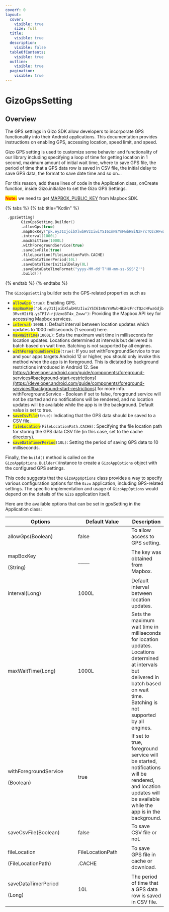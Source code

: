 ```yaml
---
coverY: 0
layout:
  cover:
    visible: true
    size: full
  title:
    visible: true
  description:
    visible: false
  tableOfContents:
    visible: true
  outline:
    visible: true
  pagination:
    visible: true
---
```


# GizoGpsSetting

## Overview

The GPS settings in Gizo SDK allow developers to incorporate GPS functionality into their Android applications. This documentation provides instructions on enabling GPS, accessing location, speed limit, and speed.

Gizo GPS setting is used to customize some behavior and functionality of our library including specifying a loop of time for getting location in 1 second, maximum amount of initial wait time, where to save GPS file, the period of time that a GPS data row is saved in CSV file, the initial delay to save GPS data, the format to save date time and so on...

For this reason, add these lines of code in the Application class, onCreate function, inside Gizo.initialize to set the Gizo GPS Settings.

<mark style="color:red;">**Note:**</mark> we need to get [MAPBOX\_PUBLIC\_KEY](https://docs.mapbox.com/android/maps/guides/install/#configure-credentials) from Mapbox SDK.

{% tabs %}
{% tab title="Kotlin" %}
```kts
 .gpsSetting(
       GizoGpsSetting.Builder()
       .allowGps(true)
       .mapBoxKey("pk.eyJ1IjoibXlwbHVzIiwiYSI6ImNsYmMwbHBiNzFrcTQzcHFwaGdjb3RvcHIifQ.ysTPIV-rjUzxoBT4x_Zxww")
       .interval(1000L)
       .maxWaitTime(1000L)
       .withForegroundService(true)
       .saveCsvFile(true)
       .fileLocation(FileLocationPath.CACHE)
       .saveDataTimerPeriod(10L)
       .saveDataTimerInitialDelay(0L)
       .saveDataDateTimeFormat("yyyy-MM-dd'T'HH-mm-ss-SSS'Z'")
       .build())
```
{% endtab %}
{% endtabs %}

The `GizoGpsSetting` builder sets the GPS-related properties such as

* <mark style="color:blue;">`allowGps`</mark>`(true)`: Enabling GPS.
* <mark style="color:blue;">`mapBoxKey`</mark>`("pk.eyJ1IjoibXlwbHVzIiwiYSI6ImNsYmMwbHBiNzFrcTQzcHFwaGdjb3RvcHIifQ.ysTPIV-rjUzxoBT4x_Zxww")`: Providing the Mapbox API key for accessing Mapbox services.
* <mark style="color:blue;">`interval`</mark>`(1000L)`: Default interval between location updates which updates to 1000 milliseconds (1 second) here.
* <mark style="color:blue;">`maxWaitTime`</mark>`(1000L)`: Sets the maximum wait time in milliseconds for location updates. Locations determined at intervals but delivered in batch based on wait time. Batching is not supported by all engines.&#x20;
* <mark style="color:blue;">`withForegroundService`</mark>`(true)`: If you set withForegroundService to true and your apps targets Android 12 or higher, you should only invoke this method when the app is in foreground. This is dictated by background restrictions introduced in Android 12. See [https://developer.android.com/guide/components/foreground-services#background-start-restrictions](https://developer.android.com/guide/components/foreground-services#background-start-restrictions) for more info. withForegroundService - Boolean if set to false, foreground service will not be started and no notifications will be rendered, and no location updates will be available while the app is in the background. Default value is set to true.&#x20;
* <mark style="color:blue;">`saveCsvFile`</mark>`(true)`: Indicating that the GPS data should be saved to a CSV file.
* <mark style="color:blue;">`fileLocation`</mark>`(FileLocationPath.CACHE)`: Specifying the file location path for storing the GPS data CSV file (in this case, set to the cache directory).
* <mark style="color:blue;">`saveDataTimerPeriod`</mark>`(10L)`: Setting the period of saving GPS data to 10 milliseconds.



Finally, the `build()` method is called on the `GizoAppOptions.Builder()`instance to create a `GizoAppOptions` object with the configured GPS settings.

This code suggests that the `GizoAppOptions` class provides a way to specify various configuration options for the `Gizo` application, including GPS-related settings. The specific implementation and usage of `GizoAppOptions` would depend on the details of the `Gizo` application itself.



&#x20;Here are the available options that can be set in gpsSetting in the Application class:

<table><thead><tr><th width="253.33333333333331">Options</th><th width="196">Default Value</th><th>Description</th></tr></thead><tbody><tr><td>allowGps(Boolean)</td><td>false</td><td>To allow access to GPS setting.</td></tr><tr><td><p>mapBoxKey</p><p>(String)</p></td><td>_____</td><td>The key was obtained from Mapbox.</td></tr><tr><td>interval(Long)</td><td>1000L</td><td>Default interval between location updates.</td></tr><tr><td>maxWaitTime(Long)</td><td>1000L</td><td>Sets the maximum wait time in milliseconds for location updates. Locations determined at intervals but delivered in batch based on wait time. Batching is not supported by all engines.  </td></tr><tr><td><p>withForegroundService</p><p>(Boolean)</p></td><td>true</td><td>If set to true, foreground service will be started, notifications will be rendered, and location updates will be available while the app is in the background. </td></tr><tr><td>saveCsvFile(Boolean)</td><td>false</td><td>To save CSV file or not.</td></tr><tr><td><p>fileLocation</p><p>(FileLocationPath)</p></td><td><p>FileLocationPath</p><p>.CACHE</p></td><td>To save GPS file in cache or download.</td></tr><tr><td><p>saveDataTimerPeriod</p><p>(Long)</p></td><td>10L</td><td>The period of time that a GPS data row is saved in CSV file.</td></tr></tbody></table>



